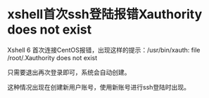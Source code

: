 # xshell首次ssh登陆报错Xauthority does not exist




Xshell 6 首次连接CentOS报错，出现这样的提示：/usr/bin/xauth: file /root/.Xauthority does not exist


只需要退出再次登录即可，系统会自动创建。


这种情况出现在创建新用户账号，使用新账号进行ssh登陆时出现。
